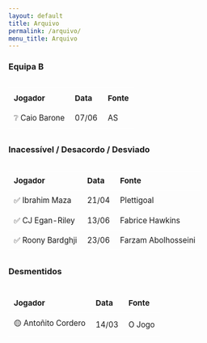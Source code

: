 ```yaml
---
layout: default
title: Arquivo
permalink: /arquivo/
menu_title: Arquivo
---
```


<style>
  table {
    width: 100%;
    border-collapse: collapse;
    margin: 2rem 0;
    font-size: 0.95rem;
  }

  th, td {
    border: 1px solid rgba(255, 255, 255, 0.2);
    padding: 0.6rem;
    text-align: left;
  }

  th {
    background-color: rgba(255, 255, 255, 0.05);
  }

  @media (max-width: 600px) {
    table {
      font-size: 0.85rem;
    }
  }
</style>

### Equipa B

| Jogador       | Data  | Fonte |
|---------------|-------|-------|
| ❔ Caio Barone | 07/06 | AS    |

### Inacessível / Desacordo / Desviado

| Jogador            | Data  | Fonte               |
|--------------------|-------|---------------------|
| ✅ Ibrahim Maza    | 21/04 | Plettigoal          |
| ✅ CJ Egan-Riley   | 13/06 | Fabrice Hawkins     |
| ✅ Roony Bardghji  | 23/06 | Farzam Abolhosseini |

### Desmentidos

| Jogador              | Data  | Fonte   |
|----------------------|-------|---------|
| 🟡 Antoñito Cordero  | 14/03 | O Jogo  |
